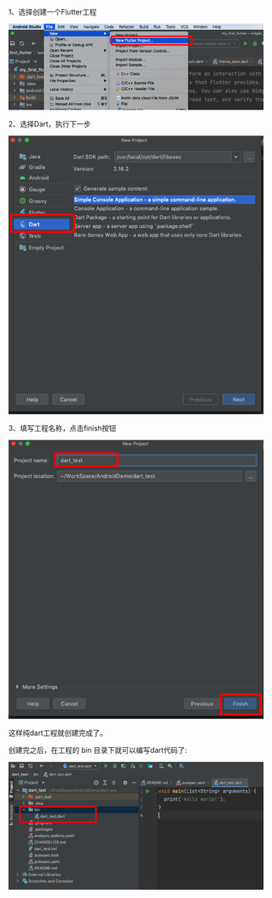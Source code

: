 1、选择创建一个Flutter工程

![image-20220805145509085](https://raw.githubusercontent.com/meiSThub/BlogImage/master/2022image-20220805145509085.png)

2、选择Dart，执行下一步

![image-20220805145544658](https://raw.githubusercontent.com/meiSThub/BlogImage/master/2022image-20220805145544658.png)

3、填写工程名称，点击finish按钮

![image-20220805145649167](https://raw.githubusercontent.com/meiSThub/BlogImage/master/2022image-20220805145649167.png)

这样纯dart工程就创建完成了。

创建完之后，在工程的 bin 目录下就可以编写dart代码了:

![image-20220805145920431](https://raw.githubusercontent.com/meiSThub/BlogImage/master/2022image-20220805145920431.png)